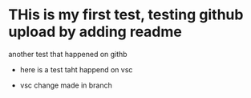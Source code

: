 # THis is my first test, testing github upload by adding readme

another test that happened on githb

* here is a test taht happend on vsc

* vsc change made in branch
